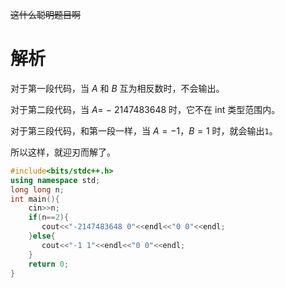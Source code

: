 ~~这什么聪明题目啊~~

# 解析

对于第一段代码，当 $A$ 和 $B$ 互为相反数时，不会输出。

对于第二段代码，当 $A=$ $-$ $2147483648$ 时，它不在 int 类型范围内。

对于第三段代码，和第一段一样，当 $A=-1$，$B=1$ 时，就会输出`1`。

所以这样，就迎刃而解了。

```cpp
#include<bits/stdc++.h>
using namespace std;
long long n;
int main(){
    cin>>n;
    if(n==2){
  	   cout<<"-2147483648 0"<<endl<<"0 0"<<endl;
    }else{
  	   cout<<"-1 1"<<endl<<"0 0"<<endl;
    }	
    return 0;
}
```
